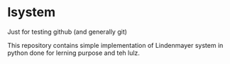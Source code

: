 # lsystem

Just for testing github (and generally git)

This repository contains simple implementation of Lindenmayer system in python done for lerning purpose and teh lulz.

